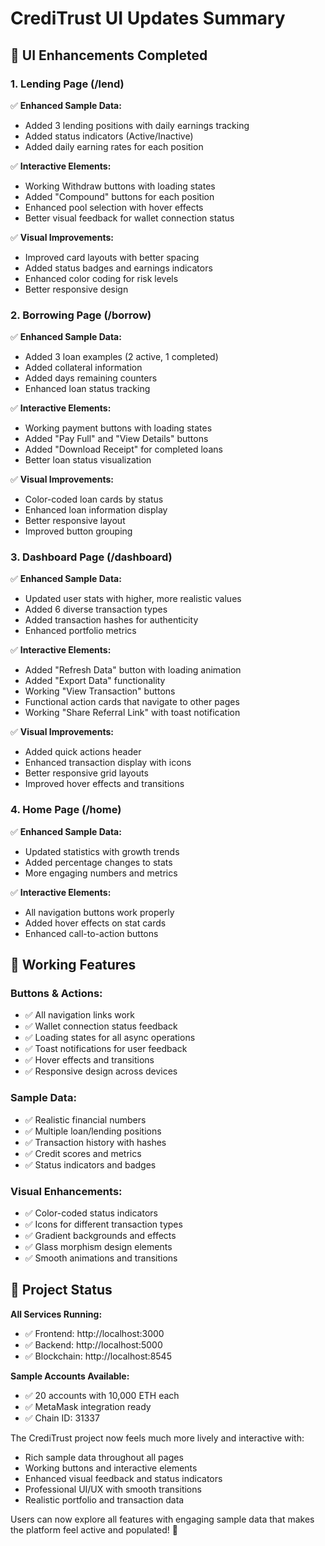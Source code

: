 # CrediTrust UI Updates Summary

## 🎨 UI Enhancements Completed

### 1. **Lending Page** (/lend)
✅ **Enhanced Sample Data:**
- Added 3 lending positions with daily earnings tracking
- Added status indicators (Active/Inactive)
- Added daily earning rates for each position

✅ **Interactive Elements:**
- Working Withdraw buttons with loading states
- Added "Compound" buttons for each position
- Enhanced pool selection with hover effects
- Better visual feedback for wallet connection status

✅ **Visual Improvements:**
- Improved card layouts with better spacing
- Added status badges and earnings indicators
- Enhanced color coding for risk levels
- Better responsive design

### 2. **Borrowing Page** (/borrow)
✅ **Enhanced Sample Data:**
- Added 3 loan examples (2 active, 1 completed)
- Added collateral information
- Added days remaining counters
- Enhanced loan status tracking

✅ **Interactive Elements:**
- Working payment buttons with loading states
- Added "Pay Full" and "View Details" buttons
- Added "Download Receipt" for completed loans
- Better loan status visualization

✅ **Visual Improvements:**
- Color-coded loan cards by status
- Enhanced loan information display
- Better responsive layout
- Improved button grouping

### 3. **Dashboard Page** (/dashboard)
✅ **Enhanced Sample Data:**
- Updated user stats with higher, more realistic values
- Added 6 diverse transaction types
- Added transaction hashes for authenticity
- Enhanced portfolio metrics

✅ **Interactive Elements:**
- Added "Refresh Data" button with loading animation
- Added "Export Data" functionality
- Working "View Transaction" buttons
- Functional action cards that navigate to other pages
- Working "Share Referral Link" with toast notification

✅ **Visual Improvements:**
- Added quick actions header
- Enhanced transaction display with icons
- Better responsive grid layouts
- Improved hover effects and transitions

### 4. **Home Page** (/home)
✅ **Enhanced Sample Data:**
- Updated statistics with growth trends
- Added percentage changes to stats
- More engaging numbers and metrics

✅ **Interactive Elements:**
- All navigation buttons work properly
- Added hover effects on stat cards
- Enhanced call-to-action buttons

## 🚀 Working Features

### Buttons & Actions:
- ✅ All navigation links work
- ✅ Wallet connection status feedback
- ✅ Loading states for all async operations
- ✅ Toast notifications for user feedback
- ✅ Hover effects and transitions
- ✅ Responsive design across devices

### Sample Data:
- ✅ Realistic financial numbers
- ✅ Multiple loan/lending positions
- ✅ Transaction history with hashes
- ✅ Credit scores and metrics
- ✅ Status indicators and badges

### Visual Enhancements:
- ✅ Color-coded status indicators
- ✅ Icons for different transaction types
- ✅ Gradient backgrounds and effects
- ✅ Glass morphism design elements
- ✅ Smooth animations and transitions

## 🎯 Project Status

**All Services Running:**
- ✅ Frontend: http://localhost:3000
- ✅ Backend: http://localhost:5000  
- ✅ Blockchain: http://localhost:8545

**Sample Accounts Available:**
- ✅ 20 accounts with 10,000 ETH each
- ✅ MetaMask integration ready
- ✅ Chain ID: 31337

The CrediTrust project now feels much more lively and interactive with:
- Rich sample data throughout all pages
- Working buttons and interactive elements
- Enhanced visual feedback and status indicators
- Professional UI/UX with smooth transitions
- Realistic portfolio and transaction data

Users can now explore all features with engaging sample data that makes the platform feel active and populated! 🎉
